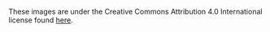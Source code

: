 These images are under the Creative Commons Attribution 4.0 International license found [here](https://github.com/rstudio/cheatsheets/blob/master/LICENSE).
